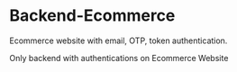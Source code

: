 # Backend-Ecommerce
Ecommerce website with email, OTP, token authentication.

Only backend with authentications on Ecommerce Website
